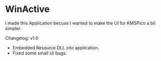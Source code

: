 # WinActive
I made this Application becuse I wanted to make the UI for KMSPico a bit simpler.


Changelog:
v1.0
- Embedded Resource DLL into application.
- Fixed some small UI bugs.
